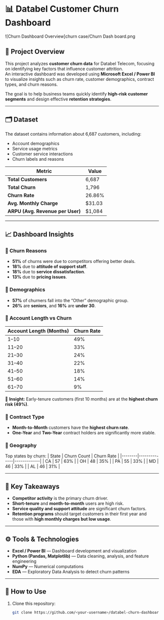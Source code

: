 # 📊 Databel Customer Churn Dashboard

![Churn Dashboard Overview]churn case/Churn Dash board.png

## 🧩 Project Overview
This project analyzes **customer churn data** for Databel Telecom, focusing on identifying key factors that influence customer attrition.  
An interactive dashboard was developed using **Microsoft Excel / Power BI** to visualize insights such as churn rate, customer demographics, contract types, and churn reasons.

The goal is to help business teams quickly identify **high-risk customer segments** and design effective **retention strategies**.

---

## 🗂️ Dataset
The dataset contains information about 6,687 customers, including:
- Account demographics
- Service usage metrics
- Customer service interactions
- Churn labels and reasons

| Metric | Value |
|--------|--------|
| **Total Customers** | 6,687 |
| **Total Churn** | 1,796 |
| **Churn Rate** | 26.86% |
| **Avg. Monthly Charge** | \$31.03 |
| **ARPU (Avg. Revenue per User)** | \$1,084 |

---

## 📈 Dashboard Insights

### 🔹 Churn Reasons
- **51%** of churns were due to competitors offering better deals.
- **18%** due to **attitude of support staff**.
- **18%** due to **service dissatisfaction**.
- **13%** due to **pricing issues**.

### 🔹 Demographics
- **57%** of churners fall into the “Other” demographic group.
- **26%** are **seniors**, and **16%** are **under 30**.

### 🔹 Account Length vs Churn
| Account Length (Months) | Churn Rate |
|--------------------------|-------------|
| 1–10 | 49% |
| 11–20 | 33% |
| 21–30 | 24% |
| 31–40 | 22% |
| 41–50 | 18% |
| 51–60 | 14% |
| 61–70 | 9% |

📍 **Insight:** Early-tenure customers (first 10 months) are at the **highest churn risk (49%)**.

### 🔹 Contract Type
- **Month-to-Month** customers have the **highest churn rate**.
- **One-Year** and **Two-Year** contract holders are significantly more stable.

### 🔹 Geography
Top states by churn:
| State | Churn Count | Churn Rate |
|--------|--------------|-------------|
| CA | 57 | 63% |
| OH | 48 | 35% |
| PA | 55 | 33% |
| MD | 46 | 33% |
| AL | 46 | 31% |

---

## 🧠 Key Takeaways
- **Competitor activity** is the primary churn driver.
- **Short-tenure** and **month-to-month** users are high risk.
- **Service quality and support attitude** are significant churn factors.
- **Retention programs** should target customers in their first year and those with **high monthly charges but low usage**.

---

## ⚙️ Tools & Technologies
- **Excel / Power BI** — Dashboard development and visualization  
- **Python (Pandas, Matplotlib)** — Data cleaning, analysis, and feature engineering  
- **NumPy** — Numerical computations  
- **EDA** — Exploratory Data Analysis to detect churn patterns  

---

## 🚀 How to Use
1. Clone this repository:
   ```bash
   git clone https://github.com/<your-username>/databel-churn-dashboard.git
